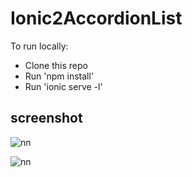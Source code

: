 # Ionic2AccordionList

To run locally:

* Clone this repo
* Run 'npm install'
* Run 'ionic serve -l'

## screenshot

![nn](https://user-images.githubusercontent.com/12325386/29531381-e238a63a-86da-11e7-9ad6-5b1d07b5d7f3.JPG)

![nn](https://user-images.githubusercontent.com/12325386/29531397-f627574a-86da-11e7-9747-f3461a3bc2b8.JPG)
